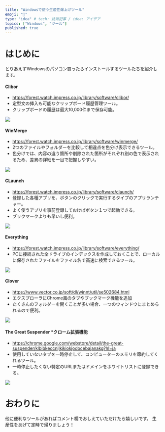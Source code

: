```yaml
---
title: "Windowsで使う生産性爆上げツール"
emoji: "🦁"
type: "idea" # tech: 技術記事 / idea: アイデア
topics: ["Windows", "ツール"]
published: true
---
```

# はじめに
とりあえずWindowsのパソコン買ったらインストールするツールたちを紹介します。

#### Clibor
- https://forest.watch.impress.co.jp/library/software/clibor/
- 定型文の挿入も可能なクリップボード履歴管理ツール。
- クリップボードの履歴は最大10,000件まで保存可能。

![](https://storage.googleapis.com/zenn-user-upload/15uwzuu1tomm9h74hlllbju5x1gf)

#### WinMerge
- https://forest.watch.impress.co.jp/library/software/winmerge/
- 2つのファイルやフォルダーを比較して相違点を色分け表示できるツール。
- 色分けでは、内容の違う箇所や削除された箇所がそれぞれ別の色で表示されるため、差異の詳細を一目で把握しやすい。

![](https://storage.googleapis.com/zenn-user-upload/kqdkzvws25r6htyi7pvrqc4tsnwe)

#### CLaunch
- https://forest.watch.impress.co.jp/library/software/claunch/
- 登録した各種アプリを、ボタンのクリックで実行するタイプのアプリランチャー。
- よく使うアプリを事前登録しておけばボタン１つで起動できる。
- ブックマークよりも早いし便利。

![](https://storage.googleapis.com/zenn-user-upload/7289dph59j9p3my4z2u1klz4xz1k)

#### Everything
- https://forest.watch.impress.co.jp/library/software/everything/
- PCに接続された全ドライブのインデックスを作成しておくことで、ローカルに保存されたファイルをファイル名で高速に検索できるツール。

![](https://storage.googleapis.com/zenn-user-upload/z7qi1z8pcoxyf9f9eg0jh59ap4lv)

#### Clover
- https://www.vector.co.jp/soft/dl/winnt/util/se502684.html
- エクスプローラにChrome風のタブやブックマーク機能を追加
- たくさんのフォルダーを開くことが多い場合、一つのウィンドウにまとめられるので便利。

![](https://storage.googleapis.com/zenn-user-upload/n5r55gja1zpnqvvn5wfhzt68kacu)

#### The Great Suspender *クローム拡張機能
- https://chrome.google.com/webstore/detail/the-great-suspender/klbibkeccnjlkjkiokjodocebajanakg?hl=ja
- 使用していないタブを一時停止して、コンピューターのメモリを節約してくれるツール。
- 一時停止したくない特定のURLまたはドメインをホワイトリストに登録できる。

![](https://storage.googleapis.com/zenn-user-upload/p3yqj92he2gcy4973he4wkf7pba4)

# おわりに
他に便利なツールがあればコメント欄でおしえていただけたら嬉しいです。
生産性をあげて定時で帰りましょう！
